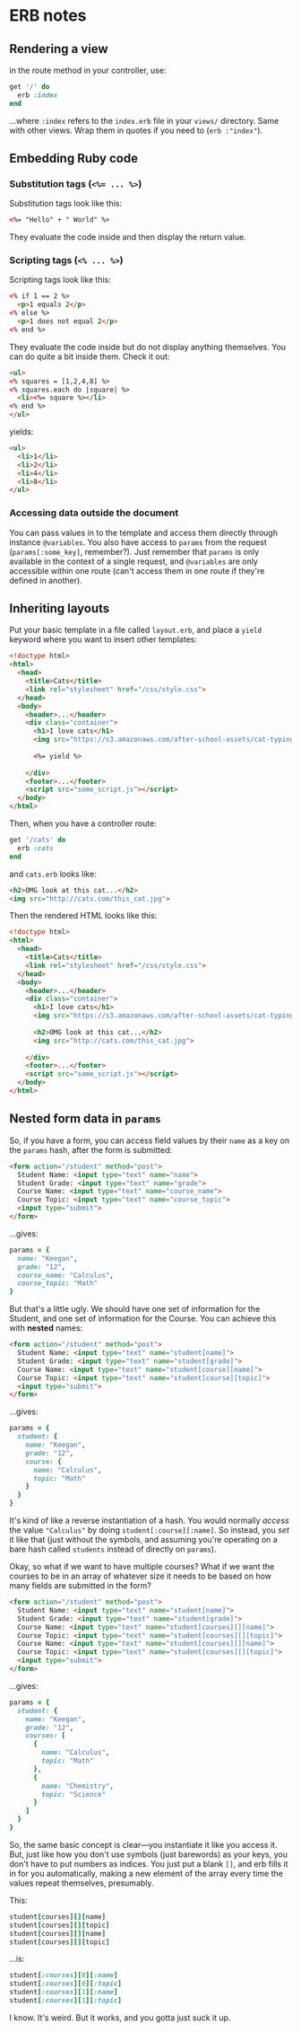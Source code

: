 # ERB notes

## Rendering a view

in the route method in your controller, use:

```ruby
get '/' do
  erb :index
end
```

...where `:index` refers to the `index.erb` file in your `views/` directory. Same with other views. Wrap them in quotes if you need to (`erb :"index"`).

## Embedding Ruby code

### Substitution tags (`<%= ... %>`)

Substitution tags look like this:

```html
<%= "Hello" + " World" %>
```

They evaluate the code inside and then display the return value.

### Scripting tags (`<% ... %>`)

Scripting tags look like this:

```html
<% if 1 == 2 %>
  <p>1 equals 2</p>
<% else %>
  <p>1 does not equal 2</p>
<% end %>
```

They evaluate the code inside but do not display anything themselves. You can do quite a bit inside them. Check it out:

```html
<ul>
<% squares = [1,2,4,8] %>
<% squares.each do |square| %>
  <li><%= square %></li>
<% end %>
</ul>
```

yields:

```html
<ul>
  <li>1</li>
  <li>2</li>
  <li>4</li>
  <li>8</li>
</ul>
```

### Accessing data outside the document

You can pass values in to the template and access them directly through instance `@variables`. You also have access to `params` from the request (`params[:some_key]`, remember?). Just remember that `params` is only available in the context of a single request, and `@variables` are only accessible within one route (can't access them in one route if they're defined in another).

## Inheriting layouts

Put your basic template in a file called `layout.erb`, and place a `yield` keyword where you want to insert other templates:

```html
<!doctype html>
<html>
  <head>
    <title>Cats</title>
    <link rel="stylesheet" href="/css/style.css">
  </head>
  <body>
 	<header>...</header>
    <div class="container">
      <h1>I love cats</h1>
      <img src="https://s3.amazonaws.com/after-school-assets/cat-typing.gif">
 
      <%= yield %>
      
    </div>
    <footer>...</footer>
    <script src="some_script.js"></script>
  </body>
</html>
```

Then, when you have a controller route:

```ruby
get '/cats' do
  erb :cats
end
```

and `cats.erb` looks like:

```html
<h2>OMG look at this cat...</h2>
<img src="http://cats.com/this_cat.jpg">
```

Then the rendered HTML looks like this:

```html
<!doctype html>
<html>
  <head>
    <title>Cats</title>
    <link rel="stylesheet" href="/css/style.css">
  </head>
  <body>
 	<header>...</header>
    <div class="container">
      <h1>I love cats</h1>
      <img src="https://s3.amazonaws.com/after-school-assets/cat-typing.gif">
 
      <h2>OMG look at this cat...</h2>
      <img src="http://cats.com/this_cat.jpg">
      
    </div>
    <footer>...</footer>
    <script src="some_script.js"></script>
  </body>
</html>
```

## Nested form data in `params`

So, if you have a form, you can access field values by their `name` as a key on the `params` hash, after the form is submitted:

```html
<form action="/student" method="post">
  Student Name: <input type="text" name="name">
  Student Grade: <input type="text" name="grade">
  Course Name: <input type="text" name="course_name">
  Course Topic: <input type="text" name="course_topic">
  <input type="submit">
</form>
```

...gives:

```ruby
params = {
  name: "Keegan",
  grade: "12",
  course_name: "Calculus",
  course_topic: "Math"
}
```

But that's a little ugly. We should have one set of information for the Student, and one set of information for the Course. You can achieve this with **nested** names:

```html
<form action="/student" method="post">
  Student Name: <input type="text" name="student[name]">
  Student Grade: <input type="text" name="student[grade]">
  Course Name: <input type="text" name="student[course][name]">
  Course Topic: <input type="text" name="student[course][topic]">
  <input type="submit">
</form>
```

...gives:

```ruby
params = {
  student: {
    name: "Keegan",
    grade: "12",
    course: {
      name: "Calculus",
      topic: "Math"
    }
  }
}
```

It's kind of like a reverse instantiation of a hash. You would normally _access_ the value `"Calculus"` by doing `student[:course][:name]`. So instead, you _set_ it like that (just without the symbols, and assuming you're operating on a bare hash called `students` instead of directly on `params`).

Okay, so what if we want to have multiple courses? What if we want the courses to be in an array of whatever size it needs to be based on how many fields are submitted in the form?

```html
<form action="/student" method="post">
  Student Name: <input type="text" name="student[name]">
  Student Grade: <input type="text" name="student[grade]">
  Course Name: <input type="text" name="student[courses][][name]">
  Course Topic: <input type="text" name="student[courses][][topic]">
  Course Name: <input type="text" name="student[courses][][name]">
  Course Topic: <input type="text" name="student[courses][][topic]">
  <input type="submit">
</form>
```

...gives:

```ruby
params = {
  student: {
    name: "Keegan",
    grade: "12",
    courses: [
      {
        name: "Calculus",
        topic: "Math"
      },
      {
        name: "Chemistry",
        topic: "Science"
      }
    ]
  }
}
```

So, the same basic concept is clear—you instantiate it like you access it. But, just like how you don't use symbols (just barewords) as your keys, you don't have to put numbers as indices. You just put a blank `[]`, and erb fills it in for you automatically, making a new element of the array every time the values repeat themselves, presumably.

This:

```ruby
student[courses][][name]
student[courses][][topic]
student[courses][][name]
student[courses][][topic]
```

...is:

```ruby
student[:courses][0][:name]
student[:courses][0][:topic]
student[:courses][1][:name]
student[:courses][1][:topic]
```

I know. It's weird. But it works, and you gotta just suck it up.